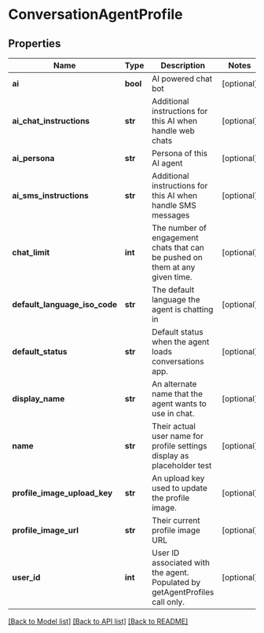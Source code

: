 # ConversationAgentProfile

## Properties
Name | Type | Description | Notes
------------ | ------------- | ------------- | -------------
**ai** | **bool** | AI powered chat bot | [optional] 
**ai_chat_instructions** | **str** | Additional instructions for this AI when handle web chats | [optional] 
**ai_persona** | **str** | Persona of this AI agent | [optional] 
**ai_sms_instructions** | **str** | Additional instructions for this AI when handle SMS messages | [optional] 
**chat_limit** | **int** | The number of engagement chats that can be pushed on them at any given time. | [optional] 
**default_language_iso_code** | **str** | The default language the agent is chatting in | [optional] 
**default_status** | **str** | Default status when the agent loads conversations app. | [optional] 
**display_name** | **str** | An alternate name that the agent wants to use in chat. | [optional] 
**name** | **str** | Their actual user name for profile settings display as placeholder test | [optional] 
**profile_image_upload_key** | **str** | An upload key used to update the profile image. | [optional] 
**profile_image_url** | **str** | Their current profile image URL | [optional] 
**user_id** | **int** | User ID associated with the agent.  Populated by getAgentProfiles call only. | [optional] 

[[Back to Model list]](../README.md#documentation-for-models) [[Back to API list]](../README.md#documentation-for-api-endpoints) [[Back to README]](../README.md)


